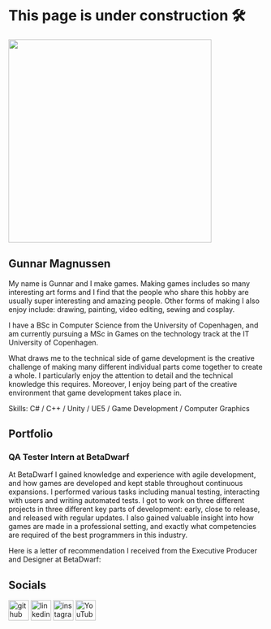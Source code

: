 # This page is under construction 🛠️

<img src="https://media.licdn.com/dms/image/C4E16AQGOu8zXjkvTbw/profile-displaybackgroundimage-shrink_350_1400/0/1621885116018?e=1704931200&v=beta&t=yw4ziF4R8v0_UgaB2cwwyh4y1_516dceX1CH2Igz4Ig" width="400">

## Gunnar Magnussen
My name is Gunnar and I make games. Making games includes so many interesting art forms and I find that the people who share this hobby are usually super interesting and amazing people. Other forms of making I also enjoy include: drawing, painting, video editing, sewing and cosplay.

I have a BSc in Computer Science from the University of Copenhagen, and am currently pursuing a MSc in Games on the technology track at the IT University of Copenhagen.

What draws me to the technical side of game development is the creative challenge of making many different individual parts come together to create a whole. I particularly enjoy the attention to detail and the technical knowledge this requires. Moreover, I enjoy being part of the creative environment that game development takes place in.

Skills: C# / C++ / Unity / UE5 / Game Development / Computer Graphics

## Portfolio
### QA Tester Intern at BetaDwarf
At BetaDwarf I gained knowledge and experience with agile development, and how games are developed and kept stable throughout continuous expansions. I performed various tasks including manual testing, interacting with users and writing automated tests. I got to work on three different projects in three different key parts of development: early, close to release, and released with regular updates. I also gained valuable insight into how games are made in a professional setting, and exactly what competencies are required of the best programmers in this industry.

Here is a letter of recommendation I received from the Executive Producer and Designer at BetaDwarf:


## Socials

[<img src='https://cdn.jsdelivr.net/npm/simple-icons@3.0.1/icons/github.svg' alt='github' height='40'>](https://github.com/Raestkjoot)  [<img src='https://cdn.jsdelivr.net/npm/simple-icons@3.0.1/icons/linkedin.svg' alt='linkedin' height='40'>](https://www.linkedin.com/in/gunnar-magnussen-2b2701197/)  [<img src='https://cdn.jsdelivr.net/npm/simple-icons@3.0.1/icons/instagram.svg' alt='instagram' height='40'>](https://www.instagram.com/gunnvarn/)  [<img src='https://cdn.jsdelivr.net/npm/simple-icons@3.0.1/icons/youtube.svg' alt='YouTube' height='40'>](https://www.youtube.com/channel/UCmSU_-dogrw5hpArPNgaegQ)  

